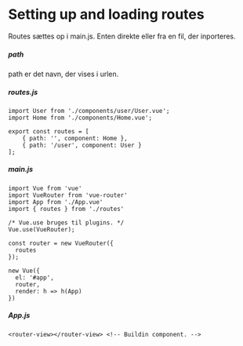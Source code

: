 # Setting up and loading routes
Routes sættes op i main.js. Enten direkte eller fra en fil, der inporteres.  

##### path
path er det navn, der vises i urlen.  

##### routes.js
```
import User from './components/user/User.vue';
import Home from './components/Home.vue';

export const routes = [
    { path: '', component: Home },
    { path: '/user', component: User }
];
```
##### main.js
```
import Vue from 'vue'
import VueRouter from 'vue-router'
import App from './App.vue'
import { routes } from './routes'

/* Vue.use bruges til plugins. */
Vue.use(VueRouter);

const router = new VueRouter({
  routes
});

new Vue({
  el: '#app',
  router,
  render: h => h(App)
})
```
##### App.js
```
<router-view></router-view> <!-- Buildin component. -->
```
